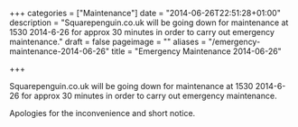 +++
categories = ["Maintenance"]
date = "2014-06-26T22:51:28+01:00"
description = "Squarepenguin.co.uk will be going down for maintenance at 1530 2014-6-26 for approx 30 minutes in order to carry out emergency maintenance."
draft = false
pageimage = ""
aliases = "/emergency-maintenance-2014-06-26"
title = "Emergency Maintenance 2014-06-26"

+++

Squarepenguin.co.uk will be going down for maintenance at 1530 2014-6-26 for approx 30 minutes in order to carry out emergency maintenance.

Apologies for the inconvenience and short notice.

<!--more-->
